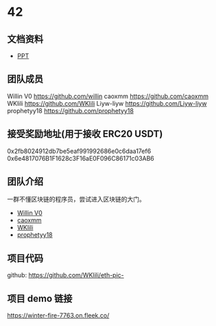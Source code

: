 # 42

## 文档资料

- [PPT](./RebaseTeam42.pptx)

## 团队成员
Willin V0 https://github.com/willin
caoxmm https://github.com/caoxmm
WKlili https://github.com/WKlili
Liyw-liyw https://github.com/Liyw-liyw
prophetyy18 https://github.com/prophetyy18

## 接受奖励地址(用于接收 ERC20 USDT)
0x2fb8024912db7be5eaf991992686e0c6daa17ef6
0x6e4817076B1F1628c3F16aE0F096C86171c03AB6

## 团队介绍
一群不懂区块链的程序员，尝试进入区块链的大门。
- [Willin V0](https://github.com/willin)
- [caoxmm](https://github.com/caoxmm) 
- [WKlili](https://github.com/WKlili)
- [prophetyy18](https://github.com/prophetyy18)

## 项目代码
github: https://github.com/WKlili/eth-pic-

## 项目 demo 链接
https://winter-fire-7763.on.fleek.co/
